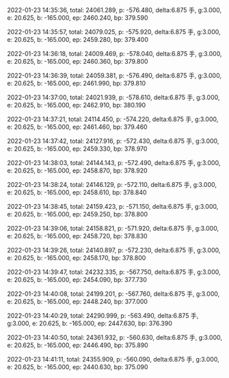 2022-01-23 14:35:36, total: 24061.289, p: -576.480, delta:6.875 手, g:3.000, e: 20.625, b: -165.000, ep: 2460.240, bp: 379.590

2022-01-23 14:35:57, total: 24079.025, p: -575.920, delta:6.875 手, g:3.000, e: 20.625, b: -165.000, ep: 2459.280, bp: 379.400

2022-01-23 14:36:18, total: 24009.469, p: -578.040, delta:6.875 手, g:3.000, e: 20.625, b: -165.000, ep: 2460.360, bp: 379.800

2022-01-23 14:36:39, total: 24059.381, p: -576.490, delta:6.875 手, g:3.000, e: 20.625, b: -165.000, ep: 2461.990, bp: 379.810

2022-01-23 14:37:00, total: 24021.939, p: -578.610, delta:6.875 手, g:3.000, e: 20.625, b: -165.000, ep: 2462.910, bp: 380.190

2022-01-23 14:37:21, total: 24114.450, p: -574.220, delta:6.875 手, g:3.000, e: 20.625, b: -165.000, ep: 2461.460, bp: 379.460

2022-01-23 14:37:42, total: 24127.916, p: -572.430, delta:6.875 手, g:3.000, e: 20.625, b: -165.000, ep: 2459.330, bp: 378.970

2022-01-23 14:38:03, total: 24144.143, p: -572.490, delta:6.875 手, g:3.000, e: 20.625, b: -165.000, ep: 2458.870, bp: 378.920

2022-01-23 14:38:24, total: 24146.129, p: -572.110, delta:6.875 手, g:3.000, e: 20.625, b: -165.000, ep: 2458.610, bp: 378.840

2022-01-23 14:38:45, total: 24159.423, p: -571.150, delta:6.875 手, g:3.000, e: 20.625, b: -165.000, ep: 2459.250, bp: 378.800

2022-01-23 14:39:06, total: 24158.821, p: -571.920, delta:6.875 手, g:3.000, e: 20.625, b: -165.000, ep: 2458.720, bp: 378.830

2022-01-23 14:39:26, total: 24140.897, p: -572.230, delta:6.875 手, g:3.000, e: 20.625, b: -165.000, ep: 2458.170, bp: 378.800

2022-01-23 14:39:47, total: 24232.335, p: -567.750, delta:6.875 手, g:3.000, e: 20.625, b: -165.000, ep: 2454.090, bp: 377.730

2022-01-23 14:40:08, total: 24199.201, p: -567.760, delta:6.875 手, g:3.000, e: 20.625, b: -165.000, ep: 2448.240, bp: 377.000

2022-01-23 14:40:29, total: 24290.999, p: -563.490, delta:6.875 手, g:3.000, e: 20.625, b: -165.000, ep: 2447.630, bp: 376.390

2022-01-23 14:40:50, total: 24361.932, p: -560.630, delta:6.875 手, g:3.000, e: 20.625, b: -165.000, ep: 2446.490, bp: 375.890

2022-01-23 14:41:11, total: 24355.909, p: -560.090, delta:6.875 手, g:3.000, e: 20.625, b: -165.000, ep: 2440.630, bp: 375.090